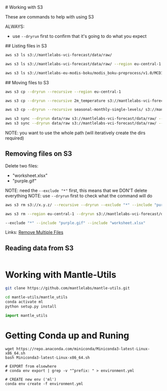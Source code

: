 # Working with S3

These are commands to help with using S3

ALWAYS:
- use `--dryrun` first to confirm that it's going to do what you expect

## Listing files in S3

```bash
aws s3 ls s3://mantlelabs-vci-forecast/data/raw/

aws s3 ls s3://mantlelabs-vci-forecast/data/raw/ --region eu-central-1

aws s3 ls s3://mantlelabs-eu-modis-boku/modis_boku-preprocess/v1.0/MCD13A2_20190820_006_globalV1_1km_O4/NDVI/
```

## Moving files to S3

```bash
aws s3 cp --dryrun --recursive --region eu-central-1

aws s3 cp --dryrun --recursive 2m_temperature s3://mantlelabs-vci-forecast/data/raw/reanalysis-era5-land/2m_temperature

aws s3 cp --dryrun --recursive seasonal-monthly-single-levels/ s3://mantlelabs-vci-forecast/data/raw/seasonal-monthly-single-levels/ --region eu-central-1
```

```bash
aws s3 sync --dryrun data/raw s3://mantlelabs-vci-forecast/data/raw/ --exclude "*" --include "*reanalysis-era5-land/*"
aws s3 sync --dryrun data/raw s3://mantlelabs-vci-forecast/data/raw/ --exclude "*" --include "*reanalysis-era5-land-monthly*"
```

NOTE: you want to use the whole path (will iteratively create the dirs required)

## Removing files on S3

Delete two files:
- "worksheet.xlsx"
- "purple.gif"

NOTE: need the `--exclude "*"` first, this means that we DON'T delete everything
NOTE: use `--dryrun` first to check what the command will do

```bash
aws s3 rm s3://x.y.z/ --recursive --dryrun --exclude "*" --include "purple.gif" --include "worksheet.xlsx"

aws s3 rm --region eu-central-1 --dryrun s3://mantlelabs-vci-forecast/data/raw/esa_cci_landcover/ESACCI-LC-L4-LCCS-Map-300m-P1Y-1992_2015-v2.0.7b.nc.zip --dryrun

--exclude "*" --include "purple.gif" --include "worksheet.xlsx"

```

Links:
[Remove Multiple Files](https://stackoverflow.com/questions/41733318/how-to-delete-multiple-files-in-s3-bucket-with-aws-cli)

## Reading data from S3

```bash
```

# Working with Mantle-Utils

```bash
git clone https://github.com/mantlelabs/mantle-utils.git

cd mantle-utils/mantle_utils
conda activate ml
python setup.py install
```


```python
import mantle_utils
```

# Getting Conda up and Runing
```
wget https://repo.anaconda.com/miniconda/Miniconda3-latest-Linux-x86_64.sh
bash Miniconda3-latest-Linux-x86_64.sh

# EXPORT from elsewhere
# conda env export | grep -v "^prefix: " > environment.yml

# CREATE new env ('ml')
conda env create -f environment.yml
```